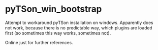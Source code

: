 # pyTSon_win_bootstrap

Attempt to workaround pyTSon installation on windows. Apparently does not work, because there is no predictable way, which plugins are loaded first (so sometimes this way works, sometimes not).

Online just for further references.
